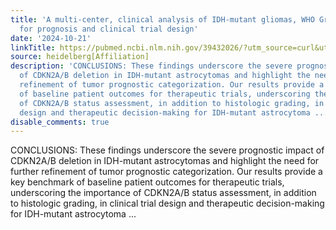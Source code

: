 ```yaml
---
title: 'A multi-center, clinical analysis of IDH-mutant gliomas, WHO Grade 4: implications
  for prognosis and clinical trial design'
date: '2024-10-21'
linkTitle: https://pubmed.ncbi.nlm.nih.gov/39432026/?utm_source=curl&utm_medium=rss&utm_campaign=pubmed-2&utm_content=1FakS-2QOkCT8HsMOQP1bCRQ4YzyumYOmxmF0moLsQ3dFB1E9V&fc=20220326224207&ff=20241021184321&v=2.18.0.post9+e462414
source: heidelberg[Affiliation]
description: 'CONCLUSIONS: These findings underscore the severe prognostic impact
  of CDKN2A/B deletion in IDH-mutant astrocytomas and highlight the need for further
  refinement of tumor prognostic categorization. Our results provide a key benchmark
  of baseline patient outcomes for therapeutic trials, underscoring the importance
  of CDKN2A/B status assessment, in addition to histologic grading, in clinical trial
  design and therapeutic decision-making for IDH-mutant astrocytoma ...'
disable_comments: true
---
```

CONCLUSIONS: These findings underscore the severe prognostic impact of CDKN2A/B deletion in IDH-mutant astrocytomas and highlight the need for further refinement of tumor prognostic categorization. Our results provide a key benchmark of baseline patient outcomes for therapeutic trials, underscoring the importance of CDKN2A/B status assessment, in addition to histologic grading, in clinical trial design and therapeutic decision-making for IDH-mutant astrocytoma ...